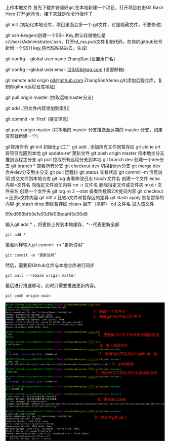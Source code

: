 上传本地文件
首先下载并安装好git,在本地新建一个项目，打开项目右击Git Bash Here 打开git命令，接下来就是命令行操作了

git init (初始化本地仓库，项目里面会多一个.git文件，它是隐藏文件，不要修改)

git ssh-keygen(创建一个SSH Key,默认存储地址是c/Users/Administrator/.ssh，打开id_rsa.pub文件复制代码，在你的github账号新增一个SSH key,将代码粘贴进去，生成)

git config --global user.name ZhangSan (设置用户名)

git config --global user.email 123456@qq.com (设置邮箱)

git remote add origin git@github.com:ZhangSan/demo.git(添加远程仓库，复制你github远程仓库地址)

git pull origin master (拉取远端master分支)

git add .(将文件内容添加到索引)

git commit -m 'first' (提交信息)

git push origin master (将本地的 master 分支推送至远端的 master 分支，如果没有就新建一个)

 

git常用命令
git init 初始化git工厂
git add . 添加所有文件到暂存区
git clone url 将项目克隆到本地 
git update-ref 更新文件
git push origin master  将本地主分支推到远程主分支
git pull  拉取所有远程分支到本地
git branch dev 创建一个dev分支
git branch * 查看所有分支
git checkout dev 切换到dev分支
git merge dev 合并dev分支到主分支
git pull 远程拉
git status 查看状态
git commit -m 信息说明 提交文件到本地仓库
git log 查看修改日志
touch 文件名 创建一个文件
echo 内容>文件名 向指定文件添加内容
rm -r 文件名 删除指定文件或文件夹
mkdir 文件夹名 创建一个文件夹
git log -n 2 --stat 查看倒数第2次提交内容
git checkout a 还原a文件内容
git diff a 比较a文件和暂存区的差异
git stash apply 恢复暂存的内容
git stash drop 删除暂存区
clear+ 回车（清屏）
cd 文件名 进入该文件



69cd996bfb3e1e93d1d03bdaf43d30d8

















输入git add * ，将更新上传到本地缓存，*--代表更新全部

```
git add *
```

接着同样输入git commit -m "更新说明"

```
git commit -m "更新说明”
```

然后，需要将Github仓库与本地仓库进行同步

```
git pull --rebase origin master
```

最后进行推送即可，此时只需要推送更新内容。

```
git push origin main
```





![808721-20190801162617432-1010813964](git.assets/808721-20190801162617432-1010813964.png)